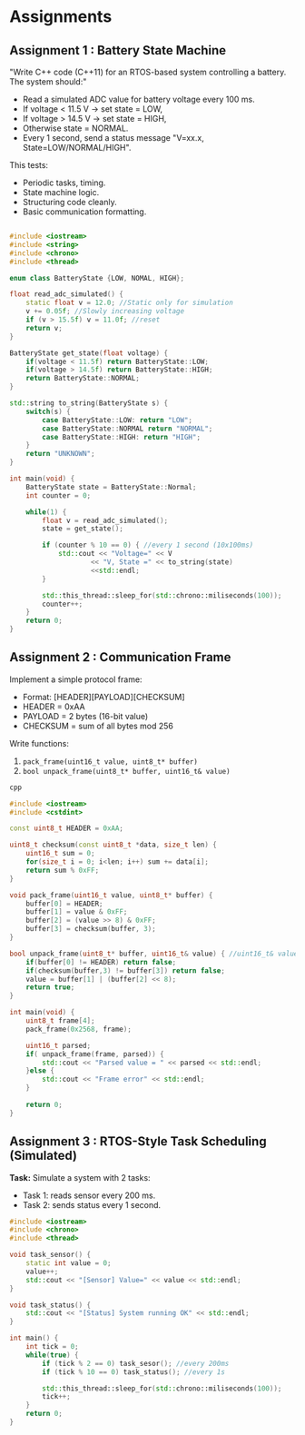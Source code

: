 # Assignments

## Assignment 1 : Battery State Machine

"Write C++ code (C++11) for an RTOS-based system controlling a battery. The system should:"
- Read a simulated ADC value for battery voltage every 100 ms.
- If voltage < 11.5 V → set state = LOW,
- If voltage > 14.5 V → set state = HIGH,
- Otherwise state = NORMAL.
- Every 1 second, send a status message "V=xx.x, State=LOW/NORMAL/HIGH".

This tests:
- Periodic tasks, timing.
- State machine logic.
- Structuring code cleanly.
- Basic communication formatting.

```C++

#include <iostream>
#include <string>
#include <chrono>
#include <thread>

enum class BatteryState {LOW, NOMAL, HIGH};

float read_adc_simulated() {
    static float v = 12.0; //Static only for simulation
    v += 0.05f; //Slowly increasing voltage
    if (v > 15.5f) v = 11.0f; //reset
    return v;
}

BatteryState get_state(float voltage) {
    if(voltage < 11.5f) return BatteryState::LOW;
    if(voltage > 14.5f) return BatteryState::HIGH;
    return BatteryState::NORMAL;
}

std::string to_string(BatteryState s) {
    switch(s) {
        case BatteryState::LOW: return "LOW";
        case BatteryState::NORMAL return "NORMAL";
        case BatteryState::HIGH: return "HIGH";
    }
    return "UNKNOWN";
}

int main(void) {
    BatteryState state = BatteryState::Normal;
    int counter = 0;

    while(1) {
        float v = read_adc_simulated();
        state = get_state();

        if (counter % 10 == 0) { //every 1 second (10x100ms)
            std::cout << "Voltage=" << V
                    << "V, State =" << to_string(state)
                    <<std::endl;
        }

        std::this_thread::sleep_for(std::chrono::miliseconds(100));
        counter++;
    }
    return 0;
}
```

## Assignment 2 : Communication Frame
Implement a simple protocol frame:
- Format: [HEADER][PAYLOAD][CHECKSUM]
- HEADER = 0xAA
- PAYLOAD = 2 bytes (16-bit value)
- CHECKSUM = sum of all bytes mod 256

Write functions:
1. `pack_frame(uint16_t value, uint8_t* buffer)`
2. `bool unpack_frame(uint8_t* buffer, uint16_t& value)`

```C++
cpp

#include <iostream>
#include <cstdint>

const uint8_t HEADER = 0xAA;

uint8_t checksum(const uint8_t *data, size_t len) {
    uint16_t sum = 0;
    for(size_t i = 0; i<len; i++) sum += data[i];
    return sum % 0xFF;
}

void pack_frame(uint16_t value, uint8_t* buffer) {
    buffer[0] = HEADER;
    buffer[1] = value & 0xFF;
    buffer[2] = (value >> 8) & 0xFF;
    buffer[3] = checksum(buffer, 3);
}

bool unpack_frame(uint8_t* buffer, uint16_t& value) { //uint16_t& value is a reference to a variable value. No need to dereference like a pointer
    if(buffer[0] != HEADER) return false;
    if(checksum(buffer,3) != buffer[3]) return false;
    value = buffer[1] | (buffer[2] << 8);
    return true;
}

int main(void) {
    uint8_t frame[4];
    pack_frame(0x2568, frame);

    uint16_t parsed;
    if( unpack_frame(frame, parsed)) {
        std::cout << "Parsed value = " << parsed << std::endl;
    }else {
        std::cout << "Frame error" << std::endl;
    }
    
    return 0;
}
```


## Assignment 3 : RTOS-Style Task Scheduling (Simulated)
**Task:**
Simulate a system with 2 tasks:
- Task 1: reads sensor every 200 ms.
- Task 2: sends status every 1 second.

```C++
#include <iostream>
#include <chrono>
#include <thread>

void task_sensor() {
    static int value = 0;
    value++;
    std::cout << "[Sensor] Value=" << value << std::endl;
}

void task_status() {
    std::cout << "[Status] System running OK" << std::endl;
}

int main() {
    int tick = 0;
    while(true) {
        if (tick % 2 == 0) task_sesor(); //every 200ms
        if (tick % 10 == 0) task_status(); //every 1s

        std::this_thread::sleep_for(std::chrono::miliseconds(100));
        tick++;
    }
    return 0;
}